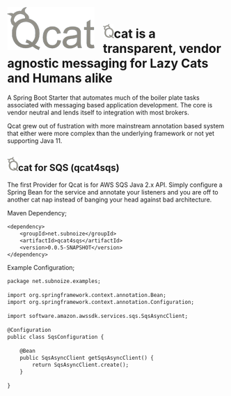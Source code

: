 <div style="text-align:center;float:left; margin-right: 20px;"><img src="q/q-200.png" alt="Qcat is fat and lazy like me"/></div>

# <img src="q/Q-logo-32.png" alt="Qcat is fat and lazy like me" />cat is a transparent, vendor agnostic messaging for Lazy Cats and Humans alike


A Spring Boot Starter that automates much of the boiler plate tasks associated with messaging based application development. The core is vendor neutral and lends itself to integration with most brokers.

Qcat grew out of fustration with more mainstream annotation based system that either were more complex than the underlying framework or not yet supporting Java 11.

## <img src="q/Q-logo-32.png" alt="Qcat is fat and lazy like me" />cat for SQS (qcat4sqs)

The first Provider for Qcat is for AWS SQS Java 2.x API. Simply configure a Spring Bean for the service and annotate your listeners and you are off to another cat nap instead of banging your head against bad architecture.

Maven Dependency;
```
<dependency>
    <groupId>net.subnoize</groupId>
    <artifactId>qcat4sqs</artifactId>
    <version>0.0.5-SNAPSHOT</version>
</dependency>
```

Example Configuration;
```
package net.subnoize.examples;

import org.springframework.context.annotation.Bean;
import org.springframework.context.annotation.Configuration;

import software.amazon.awssdk.services.sqs.SqsAsyncClient;

@Configuration
public class SqsConfiguration {
	
	@Bean
	public SqsAsyncClient getSqsAsyncClient() {
		return SqsAsyncClient.create();
	}
	
}
```